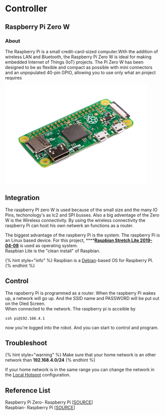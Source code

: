 # Controller

##  Raspberry Pi Zero W

### About

The Raspberry Pi is a small credit-card-sized computer.With the addition of wireless LAN and Bluetooth, the Raspberry Pi Zero W is ideal for making embedded Internet of Things \(IoT\) projects. The Pi Zero W has been designed to be as flexible and compact as possible with mini connectors and an unpopulated 40-pin GPIO, allowing you to use only what an project requires

![](../../.gitbook/assets/assets-la0d0m_n5weiuwpkggn-ldgxzvlgt5ragc_ep4w-ldgyoswjtydkmr362-h-raspberry-pi-zero-462x322.png)

## Integration

The raspberry PI zero W is used because of the small size and the many IO Pins, techonology's as Ic2 and SPI busses. Also a big adventage of the Zero W is the Wireless connectivity. By using the wireless connectivity the raspberry Pi can host his own netwerk an functions as a router. 

The biggest advantage of the raspberry Pi is the system. The raspberry Pi is an Linux based device. For this project, ****[**Raspbian Stretch Lite 2019-04-08**](https://www.raspberrypi.org/downloads/raspbian/) is used as operating system.  
Raspbian Lite is the "clean install" of Raspbian. 

{% hint style="info" %}
Raspbian is a [Debian](https://en.wikipedia.org/wiki/Debian)-based OS for Raspberry PI.
{% endhint %}

## Control

The rapsberry Pi is programmed as a router. When the raspberry Pi wakes up, a network will go up. And the SSID name and PASSWORD will be put out on the Oled Screen.   
When connected to the network. The raspberry pi is acceible by 

```text
ssh pi@192.168.4.1
```

now you're logged into the robot. And you can start to control and program.

## Troubleshoot

{% hint style="warning" %}
Make sure that your home network is an other network than **192.168.4.0/24**
{% endhint %}

If your home network is in the same range you can change the network in the [Local Hotspot](https://docs.pytobot.com/programming/setup/local-hotspot) configuration.

## Reference List

Raspberry Pi Zero- Raspberry Pi \[[SOURCE](https://www.raspberrypi.org/products/raspberry-pi-zero-w/)\]  
Raspbian- Raspberry Pi \[[SOURCE](https://www.raspberrypi.org/downloads/)\]

  


